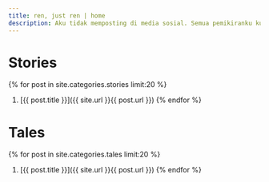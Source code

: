```yaml
---
title: ren, just ren | home
description: Aku tidak memposting di media sosial. Semua pemikiranku kutulis di sini.
---
```

# Stories

{% for post in site.categories.stories limit:20 %}
1. [{{ post.title }}]({{ site.url }}{{ post.url }})
{% endfor %}

# Tales

{% for post in site.categories.tales limit:20 %}
1. [{{ post.title }}]({{ site.url }}{{ post.url }})
{% endfor %}
